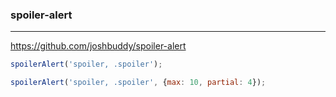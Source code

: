 ### spoiler-alert
---
https://github.com/joshbuddy/spoiler-alert

```js
spoilerAlert('spoiler, .spoiler');

spoilerAlert('spoiler, .spoiler', {max: 10, partial: 4});
```

```
```

```
```


